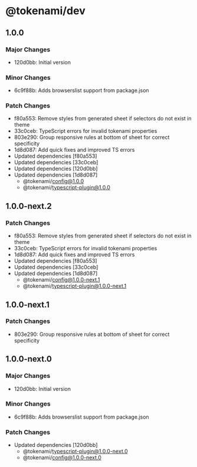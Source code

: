 # @tokenami/dev

## 1.0.0

### Major Changes

- 120d0bb: Initial version

### Minor Changes

- 6c9f88b: Adds browserslist support from package.json

### Patch Changes

- f80a553: Remove styles from generated sheet if selectors do not exist in theme
- 33c0ceb: TypeScript errors for invalid tokenami properties
- 803e290: Group responsive rules at bottom of sheet for correct specificity
- 1d8d087: Add quick fixes and improved TS errors
- Updated dependencies [f80a553]
- Updated dependencies [33c0ceb]
- Updated dependencies [120d0bb]
- Updated dependencies [1d8d087]
  - @tokenami/config@1.0.0
  - @tokenami/typescript-plugin@1.0.0

## 1.0.0-next.2

### Patch Changes

- f80a553: Remove styles from generated sheet if selectors do not exist in theme
- 33c0ceb: TypeScript errors for invalid tokenami properties
- 1d8d087: Add quick fixes and improved TS errors
- Updated dependencies [f80a553]
- Updated dependencies [33c0ceb]
- Updated dependencies [1d8d087]
  - @tokenami/config@1.0.0-next.1
  - @tokenami/typescript-plugin@1.0.0-next.1

## 1.0.0-next.1

### Patch Changes

- 803e290: Group responsive rules at bottom of sheet for correct specificity

## 1.0.0-next.0

### Major Changes

- 120d0bb: Initial version

### Minor Changes

- 6c9f88b: Adds browserslist support from package.json

### Patch Changes

- Updated dependencies [120d0bb]
  - @tokenami/typescript-plugin@1.0.0-next.0
  - @tokenami/config@1.0.0-next.0
